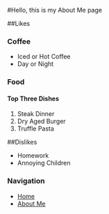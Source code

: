 #Hello, this is my About Me page

##Likes

### Coffee
- Iced or Hot Coffee
- Day or Night

### Food
#### Top Three Dishes
1. Steak Dinner
2. Dry Aged Burger
3. Truffle Pasta


##Dislikes

- Homework
- Annoying Children

### Navigation

- [Home](index.md) <!-- Relative link to this file itself -->
- [About Me](about.md) <!-- Link to another .md file in your repo -->
